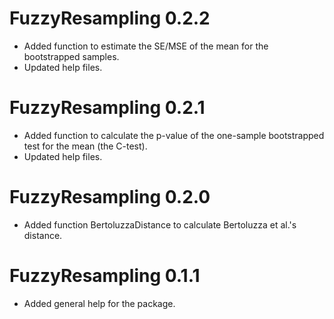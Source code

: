 # FuzzyResampling 0.2.2

* Added function to estimate the SE/MSE of the mean for the bootstrapped samples.
* Updated help files.


# FuzzyResampling 0.2.1

* Added function to calculate the p-value of the one-sample bootstrapped test for the mean (the C-test).
* Updated help files.


# FuzzyResampling 0.2.0

* Added function BertoluzzaDistance to calculate Bertoluzza et al.'s distance.


# FuzzyResampling 0.1.1

* Added general help for the package.

